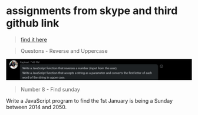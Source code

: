# assignments from skype and third github link

>[find it here](https://github.com/NdauwaRafael/javascriptPracticeLesson/blob/lesson-4-arrays/arrays_assignment.md)

>Questons - Reverse and Uppercase

![Questions](Q2.png)

>Number 8 - Find sunday

Write a JavaScript program to find the 1st January is being a Sunday between 2014 and 2050.
